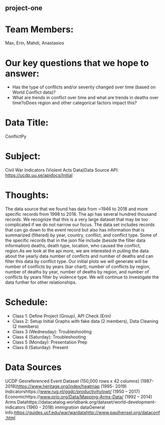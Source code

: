 ## project-one

# Team Members:  
Max, Erin, Mahdi, Anastasios

# Our key questions that we hope to answer:
* Has the type of conflicts and/or severity changed over time (based on World Conflict data)?
* What are trends in conflict over time and what are trends in deaths over time?oDoes region and other categorical factors impact this?

# Data Title:  
ConflictPy 

# Subject:  
Civil War Indicators (Violent Acts Data)Data Source API:  https://ucdp.uu.se/apidocs/Initial 

# Thoughts:
The data source that we found has data from ~1946 to 2018 and more specific records from 1998 to 2018.  The api has several hundred thousand records.  We recognize that this is a very large dataset that may be too complicated if we do not narrow our focus.  The data set includes records that can go down to the event record but also has information that is summarized (filtered) by year, country, conflict, and conflict type.  Some of the specific records that in the json file include (beside the filter data information) deaths, death type, location, who caused the conflict, region.As we look at the api more, we are interested in pulling the data about the yearly data number of conflicts and number of deaths and can filter this data by conflict type.  Our initial plots we will generate will be number of conflicts by years (bar chart), number of conflicts by region, number of deaths by year, number of deaths by region, and number of conflicts by years filter by violence type.  We will continue to investigate the data further for other relationships.

# Schedule: 
* Class 1:  Define Project (Group), API Check (Erin)
* Class 2:  Setup Initial Graphs with fake data (2 members), Data Cleaning (2 members)
* Class 3 (Wednesday): Troubleshooting
* Class 4 (Saturday): Troubleshooting
* Class 5 (Monday):  Presentation Prep
* Class 6 (Saturday):  Present

# Data Sources
UCDP Georeferenced Event Dataset (150,000 rows x 42 columns) (1987-2018)https://www.heritage.org/index/heatmap  (1995- 2019) Indicatorshttps://www.rug.nl/ggdc/productivity/pwt/ (1950 – 2017)  Economichttps://www.prio.org/Data/Mapping-Arms-Data/ (1992 – 2014)  Arms Datahttps://datacatalog.worldbank.org/dataset/world-development-indicators  (1960 - 2018) immigration dataGeneral Info:https://guides.ucf.edu/war/wardatahttp://www.paulhensel.org/dataconf.html
